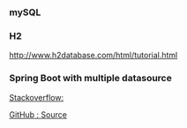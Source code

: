 
### mySQL




### H2

http://www.h2database.com/html/tutorial.html


### Spring Boot with multiple datasource
[Stackoverflow: ](http://stackoverflow.com/questions/31911323/spring-boot-two-databases)

[GitHub : Source](https://github.com/snicoll-demos/demo-multi-entity-managers/)

